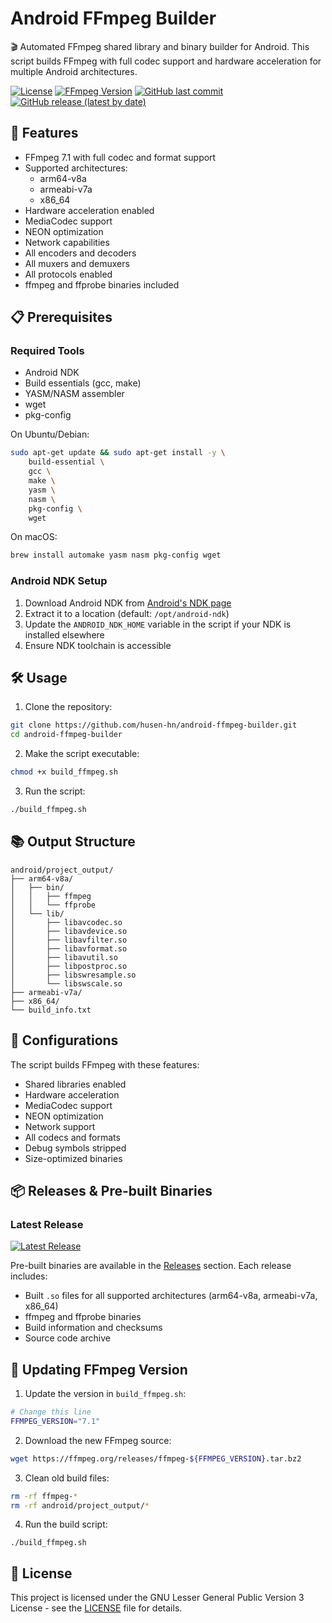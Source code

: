 # Android FFmpeg Builder

🎬 Automated FFmpeg shared library and binary builder for Android. This script builds FFmpeg with full codec support and hardware acceleration for multiple Android architectures.

[![License](https://img.shields.io/badge/License-LGPL-blue.svg)](LICENSE)
[![FFmpeg Version](https://img.shields.io/badge/FFmpeg-7.1-red.svg)](https://ffmpeg.org/releases/ffmpeg-7.1.tar.bz2)
[![GitHub last commit](https://img.shields.io/github/last-commit/husen-hn/ffmpeg-android-binary?label=Last%20Update)](https://github.com/husen-hn/ffmpeg-android-binary/commits/main)
[![GitHub release (latest by date)](https://img.shields.io/github/v/release/husen-hn/ffmpeg-android-binary)](https://github.com/husen-hn/ffmpeg-android-binary/releases/latest)

## 🚀 Features

- FFmpeg 7.1 with full codec and format support
- Supported architectures:
  - arm64-v8a
  - armeabi-v7a
  - x86_64
- Hardware acceleration enabled
- MediaCodec support
- NEON optimization
- Network capabilities
- All encoders and decoders
- All muxers and demuxers
- All protocols enabled
- ffmpeg and ffprobe binaries included

## 📋 Prerequisites

### Required Tools

- Android NDK
- Build essentials (gcc, make)
- YASM/NASM assembler
- wget
- pkg-config

On Ubuntu/Debian:

```bash
sudo apt-get update && sudo apt-get install -y \
    build-essential \
    gcc \
    make \
    yasm \
    nasm \
    pkg-config \
    wget
```

On macOS:

```bash
brew install automake yasm nasm pkg-config wget
```

### Android NDK Setup

1. Download Android NDK from [Android's NDK page](https://developer.android.com/ndk/downloads)
2. Extract it to a location (default: `/opt/android-ndk`)
3. Update the `ANDROID_NDK_HOME` variable in the script if your NDK is installed elsewhere
4. Ensure NDK toolchain is accessible

## 🛠️ Usage

1. Clone the repository:

```bash
git clone https://github.com/husen-hn/android-ffmpeg-builder.git
cd android-ffmpeg-builder
```

2. Make the script executable:

```bash
chmod +x build_ffmpeg.sh
```

3. Run the script:

```bash
./build_ffmpeg.sh
```

## 📚 Output Structure

```
android/project_output/
├── arm64-v8a/
│   ├── bin/
│   │   ├── ffmpeg
│   │   └── ffprobe
│   └── lib/
│       ├── libavcodec.so
│       ├── libavdevice.so
│       ├── libavfilter.so
│       ├── libavformat.so
│       ├── libavutil.so
│       ├── libpostproc.so
│       ├── libswresample.so
│       └── libswscale.so
├── armeabi-v7a/
├── x86_64/
└── build_info.txt
```

## 🔧 Configurations

The script builds FFmpeg with these features:

- Shared libraries enabled
- Hardware acceleration
- MediaCodec support
- NEON optimization
- Network support
- All codecs and formats
- Debug symbols stripped
- Size-optimized binaries

## 📦 Releases & Pre-built Binaries

### Latest Release

[![Latest Release](https://img.shields.io/github/v/release/husen-hn/ffmpeg-android-binary)](https://github.com/husen-hn/ffmpeg-android-binary/releases/latest)

Pre-built binaries are available in the [Releases](https://github.com/husen-hn/ffmpeg-android-binary/releases) section. Each release includes:

- Built `.so` files for all supported architectures (arm64-v8a, armeabi-v7a, x86_64)
- ffmpeg and ffprobe binaries
- Build information and checksums
- Source code archive

## 🔄 Updating FFmpeg Version

1. Update the version in `build_ffmpeg.sh`:

```bash
# Change this line
FFMPEG_VERSION="7.1"
```

2. Download the new FFmpeg source:

```bash
wget https://ffmpeg.org/releases/ffmpeg-${FFMPEG_VERSION}.tar.bz2
```

3. Clean old build files:

```bash
rm -rf ffmpeg-*
rm -rf android/project_output/*
```

4. Run the build script:

```bah
./build_ffmpeg.sh
```

## 📜 License

This project is licensed under the GNU Lesser General Public Version 3 License - see the [LICENSE](./LICENSE) file for details.
